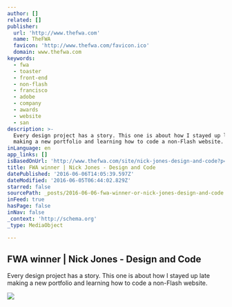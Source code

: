 ```yaml
---
author: []
related: []
publisher:
  url: 'http://www.thefwa.com'
  name: TheFWA
  favicon: 'http://www.thefwa.com/favicon.ico'
  domain: www.thefwa.com
keywords:
  - fwa
  - toaster
  - front-end
  - non-flash
  - francisco
  - adobe
  - company
  - awards
  - website
  - san
description: >-
  Every design project has a story. This one is about how I stayed up late
  making a new portfolio and learning how to code a non-Flash website.
inLanguage: en
app_links: []
isBasedOnUrl: 'http://www.thefwa.com/site/nick-jones-design-and-code?p=nick-jones'
title: FWA winner | Nick Jones - Design and Code
datePublished: '2016-06-06T14:05:39.597Z'
dateModified: '2016-06-05T06:44:02.829Z'
starred: false
sourcePath: _posts/2016-06-06-fwa-winner-or-nick-jones-design-and-code.md
inFeed: true
hasPage: false
inNav: false
_context: 'http://schema.org'
_type: MediaObject

---
```

<article style=""><h1>FWA winner | Nick Jones - Design and Code</h1><p>Every design project has a story. This one is about how I stayed up late making a new portfolio and learning how to code a non-Flash website.</p><img src="http://www.thefwa.com/library/n-PXBF.jpg?cache=121173202" /></article>